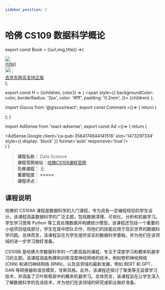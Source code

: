 ```yaml
---
sidebar_position: 2
---
```


# 哈佛 CS109 数据科学概论
export const Book = ({url,img,title}) =>(
<div class="bookitem">
  <a href={url} target="_blank" class="book-content">
    <div class="book-img">
      <img src={img} />
    </div>
    <div class="book-detail">
      <div class="book-title">{title}</div>
      <div class="boook-desc">
        <img width="25" height="25" src="https://hackweek-1251009918.cos.ap-shanghai.myqcloud.com/hackway/cs/jd.svg" />
        <div class="book-jd">去京东购买支持正版</div>
      </div>
    </div>
  </a>
  </div> 
);

export const H = ({children, color}) => (
  <span
    style={{
      backgroundColor: color,
      borderRadius: '2px',
      color: '#fff',
      padding: '0.2rem',
    }}>
    {children}
  </span>
);

import Giscus from '@giscus/react';
export const Comment =()=> {
  return (
   <div className="comments-container">
      <Giscus
        src="https://giscus.app/client.js"
        id="comments"
        repo="lidongyx/hackwaydoc"
        repoId="R_kgDOHUMOyA"
        category="Announcements"
        categoryId="DIC_kwDOHUMOyM4CPCtD"
        mapping="title"
        reactionsEnabled="1"
        emitMetadata="0"
        inputPosition="top"
        theme="light"
        lang="zh-CN"
        crossorigin="anonymous"
      />
    </div>
  );
}

import AdSense from 'react-adsense';
export const Ad =()=> {
  return (
    <div className="ad-container">
      <AdSense.Google
        client='ca-pub-3564174644141518'
        slot='1473297334'
        style={{ display: 'block' }}
        format='auto'
        responsive='true'/>
    </div>
  )
}




>**课程名称：** Data Science    
**课程官网地址：**[哈佛CS109课程官网](http://cs109.org/)  
**先修课程：** 无  
**重要程度：** ※※※※※  
**课程评点：** 

## 课程说明
哈佛的 CS109A 课程是数据科学的入门课程，专为具有一定编程经验的学生设计。该课程涵盖数据科学的广泛主题，包括数据清理、可视化、分析和机器学习。学生学习使用 Python 等工具处理数据并构建统计模型。该课程还包括一个重要的小组项目组成部分，学生在其中团队合作，将他们的技能应用于现实世界的数据科学问题。总体而言，该课程旨在为学生提供坚实的数据科学基础，并为他们在该领域的进一步学习做好准备。

CS109B 是哈佛大学数据科学的一门更高级的课程，专注于深度学习和概率机器学习的主题。该课程涵盖构建和训练深度神经网络的技术，例如卷积神经网络 (CNN) 和递归神经网络 (RNN)，以及该领域的最新发展，例如 BERT 和 GPT、GAN 等转换器和语言模型，甘斯风格。此外，该课程还探讨了聚类等无监督学习技术，并涵盖了贝叶斯框架中的概率机器学习。总体而言，该课程旨在让学生深入了解数据科学的先进技术，并为他们在该领域的研究或职业做好准备。

<Comment></Comment>
